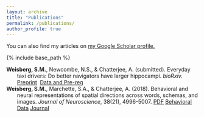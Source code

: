 ```yaml
---
layout: archive
title: "Publications"
permalink: /publications/
author_profile: true
---
```

You can also find my articles on <u><a href="https://scholar.google.com/citations?user=HxSZ5_MAAAAJ&hl=en">my Google Scholar profile</a>.</u>

{% include base_path %}


<div style="padding-left:2em;text-indent:-2em;">
<strong>Weisberg, S.M.</strong>, Newcombe, N.S., & Chatterjee, A. (submitted). Everyday taxi drivers: Do better navigators have larger hippocampi. <em>bioRxiv. </em> <u><a href="https://www.biorxiv.org/content/early/2018/09/29/431155">Preprint</a></u> &nbsp;<u><a href="https://osf.io/ea99d/">Data and Pre-reg</a></u>  
</div>

  
<div style="padding-left:2em;text-indent:-2em;">
<strong>Weisberg, S.M.</strong>, Marchette, S.A., & Chatterjee, A. (2018). Behavioral and neural representations of spatial directions across words, schemas, and images. <em>Journal of Neuroscience</em>, 38(21), 4996-5007.  <u><a href="http://smweis.github.io/files/JNeuro_Weisberg_2018.pdf">PDF</a></u>   <u><a href="https://osf.io/djwfa/)">Behavioral Data</a></u>   <u><a href="http://www.jneurosci.org/content/early/2018/05/02/JNEUROSCI.3250-17.2018">Journal</a></u>
</div>
